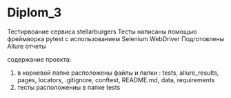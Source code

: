 # Diplom_3
Тестирвоание сервиса stellarburgers
Тесты написаны помощью фреймворка pytest с использованием Selenium WebDriver
Подготовлены Allure отчеты

содержание проекта:
1. в корневой папке расположены файлы и папки : tests, allure_results, pages, locators, .gitignore, conftest,  README.md, data, requirements
2. тесты расположениы в папке tests
